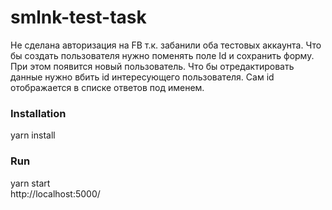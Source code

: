 # smlnk-test-task
Не сделана авторизация на FB т.к. забанили оба тестовых аккаунта. Что бы создать пользователя нужно поменять поле Id и сохранить форму. При этом появится новый пользователь. Что бы отредактировать данные нужно вбить id интересующего пользователя. Сам id отображается в списке ответов под именем.

### Installation
yarn install  

### Run
yarn start  
http://localhost:5000/  
